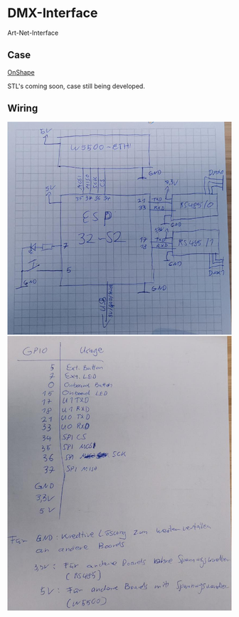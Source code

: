 # DMX-Interface

Art-Net-Interface

## Case

[OnShape](https://cad.onshape.com/documents/7363818fd18bf0cbf094790e/w/52455282b39e47fbde5d0e53/e/9bec98aa83a813dc9a4d6ab2)

STL's coming soon, case still being developed.

## Wiring

![Handwritten diagram](/assets/circuit/handwritten/circuit%20diagram.jpeg)
![Handwritten pins](/assets/circuit/handwritten/gpio%20usage.jpeg)
